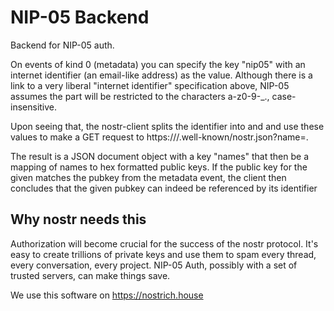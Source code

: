 # NIP-05 Backend

Backend for NIP-05 auth.

On events of kind 0 (metadata) you can specify the key "nip05" with
an internet identifier (an email-like address) as the value.
Although there is a link to a very liberal "internet identifier"
specification above, NIP-05 assumes the <local-part> part will be
restricted to the characters a-z0-9-_., case-insensitive.

Upon seeing that, the nostr-client splits the identifier
into <local-part> and <domain> and use these values to
make a GET request to https://<domain>/.well-known/nostr.json?name=<local-part>.

The result is a JSON document object with a key "names" that
then be a mapping of names to hex formatted public keys. If the public
key for the given <name> matches the pubkey from
the metadata event, the client then concludes
that the given pubkey can indeed be referenced by its identifier

## Why nostr needs this

Authorization will become crucial for the success of the nostr protocol.
It's easy to create trillions of private keys and use them to spam every
thread, every conversation, every project. NIP-05 Auth,
possibly with a set of trusted servers, can make things save.

We use this software on https://nostrich.house

